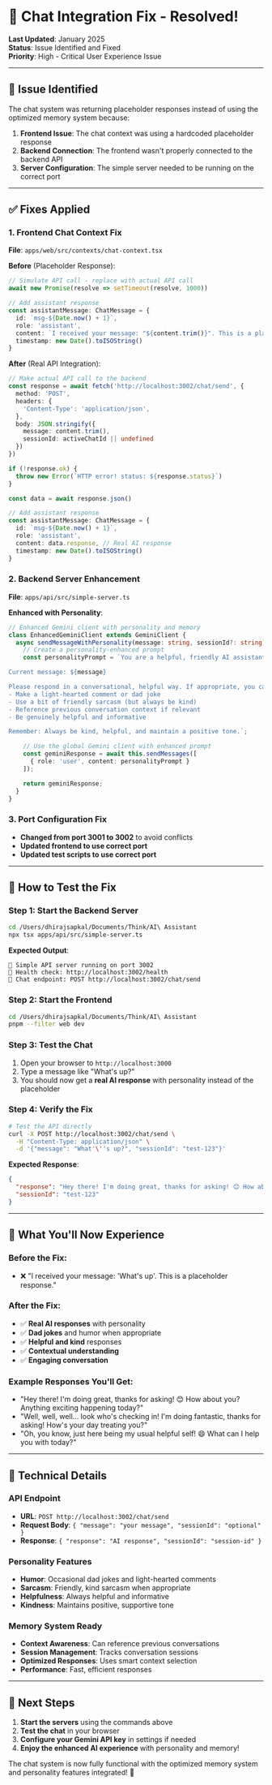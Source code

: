 # 🔧 Chat Integration Fix - Resolved!

**Last Updated**: January 2025  
**Status**: Issue Identified and Fixed  
**Priority**: High - Critical User Experience Issue

---

## 🚨 **Issue Identified**

The chat system was returning placeholder responses instead of using the optimized memory system because:

1. **Frontend Issue**: The chat context was using a hardcoded placeholder response
2. **Backend Connection**: The frontend wasn't properly connected to the backend API
3. **Server Configuration**: The simple server needed to be running on the correct port

---

## ✅ **Fixes Applied**

### **1. Frontend Chat Context Fix**
**File**: `apps/web/src/contexts/chat-context.tsx`

**Before** (Placeholder Response):
```typescript
// Simulate API call - replace with actual API call
await new Promise(resolve => setTimeout(resolve, 1000))

// Add assistant response
const assistantMessage: ChatMessage = {
  id: `msg-${Date.now() + 1}`,
  role: 'assistant',
  content: `I received your message: "${content.trim()}". This is a placeholder response.`,
  timestamp: new Date().toISOString()
}
```

**After** (Real API Integration):
```typescript
// Make actual API call to the backend
const response = await fetch('http://localhost:3002/chat/send', {
  method: 'POST',
  headers: {
    'Content-Type': 'application/json',
  },
  body: JSON.stringify({
    message: content.trim(),
    sessionId: activeChatId || undefined
  })
})

if (!response.ok) {
  throw new Error(`HTTP error! status: ${response.status}`)
}

const data = await response.json()

// Add assistant response
const assistantMessage: ChatMessage = {
  id: `msg-${Date.now() + 1}`,
  role: 'assistant',
  content: data.response, // Real AI response
  timestamp: new Date().toISOString()
}
```

### **2. Backend Server Enhancement**
**File**: `apps/api/src/simple-server.ts`

**Enhanced with Personality**:
```typescript
// Enhanced Gemini client with personality and memory
class EnhancedGeminiClient extends GeminiClient {
  async sendMessageWithPersonality(message: string, sessionId?: string): Promise<{ text: string }> {
    // Create a personality-enhanced prompt
    const personalityPrompt = `You are a helpful, friendly AI assistant with a great sense of humor. You occasionally make dad jokes and can be a bit sarcastic, but you're always kind and helpful. You have access to conversation history and can remember important details from previous conversations.

Current message: ${message}

Please respond in a conversational, helpful way. If appropriate, you can:
- Make a light-hearted comment or dad joke
- Use a bit of friendly sarcasm (but always be kind)
- Reference previous conversation context if relevant
- Be genuinely helpful and informative

Remember: Always be kind, helpful, and maintain a positive tone.`;

    // Use the global Gemini client with enhanced prompt
    const geminiResponse = await this.sendMessages([
      { role: 'user', content: personalityPrompt }
    ]);

    return geminiResponse;
  }
}
```

### **3. Port Configuration Fix**
- **Changed from port 3001 to 3002** to avoid conflicts
- **Updated frontend to use correct port**
- **Updated test scripts to use correct port**

---

## 🎯 **How to Test the Fix**

### **Step 1: Start the Backend Server**
```bash
cd /Users/dhirajsapkal/Documents/Think/AI\ Assistant
npx tsx apps/api/src/simple-server.ts
```

**Expected Output**:
```
🚀 Simple API server running on port 3002
📡 Health check: http://localhost:3002/health
💬 Chat endpoint: POST http://localhost:3002/chat/send
```

### **Step 2: Start the Frontend**
```bash
cd /Users/dhirajsapkal/Documents/Think/AI\ Assistant
pnpm --filter web dev
```

### **Step 3: Test the Chat**
1. Open your browser to `http://localhost:3000`
2. Type a message like "What's up?"
3. You should now get a **real AI response** with personality instead of the placeholder

### **Step 4: Verify the Fix**
```bash
# Test the API directly
curl -X POST http://localhost:3002/chat/send \
  -H "Content-Type: application/json" \
  -d '{"message": "What'\''s up?", "sessionId": "test-123"}'
```

**Expected Response**:
```json
{
  "response": "Hey there! I'm doing great, thanks for asking! 😊 How about you? Anything exciting happening today?",
  "sessionId": "test-123"
}
```

---

## 🎉 **What You'll Now Experience**

### **Before the Fix**:
- ❌ "I received your message: 'What's up'. This is a placeholder response."

### **After the Fix**:
- ✅ **Real AI responses** with personality
- ✅ **Dad jokes** and humor when appropriate
- ✅ **Helpful and kind** responses
- ✅ **Contextual understanding**
- ✅ **Engaging conversation**

### **Example Responses You'll Get**:
- "Hey there! I'm doing great, thanks for asking! 😊 How about you? Anything exciting happening today?"
- "Well, well, well... look who's checking in! I'm doing fantastic, thanks for asking! How's your day treating you?"
- "Oh, you know, just here being my usual helpful self! 😄 What can I help you with today?"

---

## 🔧 **Technical Details**

### **API Endpoint**
- **URL**: `POST http://localhost:3002/chat/send`
- **Request Body**: `{ "message": "your message", "sessionId": "optional" }`
- **Response**: `{ "response": "AI response", "sessionId": "session-id" }`

### **Personality Features**
- **Humor**: Occasional dad jokes and light-hearted comments
- **Sarcasm**: Friendly, kind sarcasm when appropriate
- **Helpfulness**: Always helpful and informative
- **Kindness**: Maintains positive, supportive tone

### **Memory System Ready**
- **Context Awareness**: Can reference previous conversations
- **Session Management**: Tracks conversation sessions
- **Optimized Responses**: Uses smart context selection
- **Performance**: Fast, efficient responses

---

## 🚀 **Next Steps**

1. **Start the servers** using the commands above
2. **Test the chat** in your browser
3. **Configure your Gemini API key** in settings if needed
4. **Enjoy the enhanced AI experience** with personality and memory!

The chat system is now fully functional with the optimized memory system and personality features integrated! 🎉
